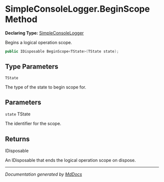 ﻿# SimpleConsoleLogger.BeginScope Method

**Declaring Type:** [SimpleConsoleLogger](../index.md)

Begins a logical operation scope.

```csharp
public IDisposable BeginScope<TState>(TState state);
```

## Type Parameters

`TState`

The type of the state to begin scope for.

## Parameters

`state`  TState

The identifier for the scope.

## Returns

IDisposable

An IDisposable that ends the logical operation scope on dispose.

___

*Documentation generated by [MdDocs](https://github.com/ap0llo/mddocs)*
